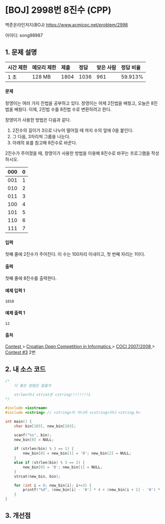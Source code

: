 # [BOJ] 2998번 8진수 (CPP)

백준온라인저지(BOJ) https://www.acmicpc.net/problem/2998

아이디: song98987



## 1. 문제 설명

| 시간 제한 | 메모리 제한 | 제출 | 정답 | 맞은 사람 | 정답 비율 |
| :-------- | :---------- | :--- | :--- | :-------- | :-------- |
| 1 초      | 128 MB      | 1804 | 1036 | 961       | 59.913%   |

#### 문제

창영이는 여러 가지 진법을 공부하고 있다. 창영이는 어제 2진법을 배웠고, 오늘은 8진법을 배웠다. 이제, 2진법 수를 8진법 수로 변환하려고 한다.

창영이가 사용한 방법은 다음과 같다.

1. 2진수의 길이가 3으로 나누어 떨어질 때 까지 수의 앞에 0을 붙인다.
2. 그 다음, 3자리씩 그룹을 나눈다.
3. 아래의 표를 참고해 8진수로 바꾼다.

2진수가 주어졌을 때, 창영이가 사용한 방법을 이용해 8진수로 바꾸는 프로그램을 작성하시오.

| 000  | 0    |
| ---- | ---- |
| 001  | 1    |
| 010  | 2    |
| 011  | 3    |
| 100  | 4    |
| 101  | 5    |
| 110  | 6    |
| 111  | 7    |

#### 입력

첫째 줄에 2진수가 주어진다. 이 수는 100자리 이내이고, 첫 번째 자리는 1이다.

#### 출력

첫째 줄에 8진수를 출력한다.



#### 예제 입력 1

```
1010
```

#### 예제 출력 1

```
12
```



#### 출처

[Contest ](https://www.acmicpc.net/category/45)> [Croatian Open Competition in Informatics ](https://www.acmicpc.net/category/17)> [COCI 2007/2008 ](https://www.acmicpc.net/category/23)> [Contest #3](https://www.acmicpc.net/category/detail/102) 2번



## 2. 내 소스 코드

```C++
/*
	더 좋은 방법은 없을지 

	strlen이나 strcat은 cstring!!!!!!!!1
*/

#include <iostream>
#include <cstring> // <string>이 아니라 <cstring>이나 <string.h>

int main() {
	char bin[103], new_bin[103];

	scanf("%s", bin);
	new_bin[0] = NULL;
	
	if (strlen(bin) % 3 == 1) {
		new_bin[0] = new_bin[1] = '0'; new_bin[2] = NULL;
	}
	else if (strlen(bin) % 3 == 2) {
		new_bin[0] = '0'; new_bin[1] = NULL;
	}
	strcat(new_bin, bin);

	for (int i = 0; new_bin[i]; i+=3) {
		printf("%d", (new_bin[i] - '0') * 4 + (new_bin[i + 1] - '0') * 2 + (new_bin[i + 2] - '0'));
	}
}
```



## 3. 개선점

